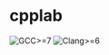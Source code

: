 # cpplab

![GCC>=7](https://github.com/knapply/cpplab/workflows/GCC%3E=7/badge.svg)
![Clang>=6](https://github.com/knapply/cpplab/workflows/Clang%3E=6/badge.svg)

